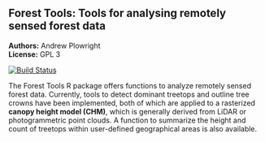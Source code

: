 
<!-- README.md is generated from README.Rmd. Please edit that file -->
Forest Tools: Tools for analysing remotely sensed forest data
-------------------------------------------------------------

**Authors:** Andrew Plowright<br/> **License:** GPL 3

[![Build Status](https://travis-ci.org/AndyPL22/ForestTools.svg?branch=master)](https://travis-ci.org/AndyPL22/ForestTools)

The Forest Tools R package offers functions to analyze remotely sensed forest data. Currently, tools to detect dominant treetops and outline tree crowns have been implemented, both of which are applied to a rasterized **canopy height model (CHM)**, which is generally derived from LiDAR or photogrammetric point clouds. A function to summarize the height and count of treetops within user-defined geographical areas is also available.
